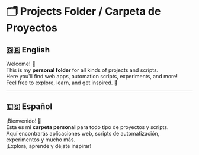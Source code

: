 # 🗂️ Projects Folder / Carpeta de Proyectos

## 🇬🇧 English

Welcome! 👋  
This is my **personal folder** for all kinds of projects and scripts.  
Here you'll find web apps, automation scripts, experiments, and more!  
Feel free to explore, learn, and get inspired. 🚀

---

## 🇪🇸 Español

¡Bienvenido! 👋  
Esta es mi **carpeta personal** para todo tipo de proyectos y scripts.  
Aquí encontrarás aplicaciones web, scripts de automatización, experimentos y mucho más.  
¡Explora, aprende y déjate inspirar!
